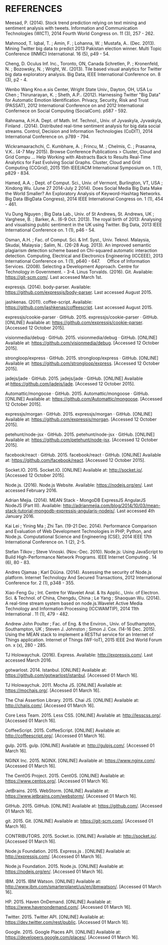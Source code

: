 # REFERENCES

Meesad, P. (2014). Stock trend prediction relying on text mining and sentiment analysis with tweets. Information and Communication Technologies (WICT), 2014 Fourth World Congress on. 11 (3), 257 - 262.

Mahmood, T. Iqbal, T. ; Amin, F. ; Lohanna, W. ; Mustafa, A.. (Dec. 2013). Mining Twitter big data to predict 2013 Pakistan election winner. Multi Topic Conference (INMIC) International. 16 (5), p49 - 54.

Cheng, D. Oculus Inf. Inc., Toronto, ON, Canada Schretlen, P. ; Kronenfeld, N. ; Bozowsky, N. ; Wright, W.. (2013). Tile based visual analytics for Twitter big data exploratory analysis. Big Data, IEEE International Conference on. 8 (3), p2 - 4.

Wenbo Wang Kno.e.sis Center, Wright State Univ., Dayton, OH, USA Lu Chen ; Thirunarayan, K. ; Sheth, A.P.. (2012). Harnessing Twitter "Big Data" for Automatic Emotion Identification. Privacy, Security, Risk and Trust (PASSAT), 2012 International Conference on and 2012 International Confernece on Social Computing (SocialCom). p587 - 592.

Rahnama, A.H.A. Dept. of Math. Inf. Technol., Univ. of Jyvaskyla, Jyvaskyla, Finland . (2014). Distributed real-time sentiment analysis for big data social streams. Control, Decision and Information Technologies (CoDIT), 2014 International Conference on. p789 - 794.

Wickramaarachchi, C. Kumbhare, A. ; Frincu, M. ; Chelmis, C. ; Prasanna, V.K.. (4-7 May 2015). Browse Conference Publications > Cluster, Cloud and Grid Compu ... Help Working with Abstracts Back to Results Real-Time Analytics for Fast Evolving Social Graphs. Cluster, Cloud and Grid Computing (CCGrid), 2015 15th IEEE/ACM International Symposium on. 1 (1), p829 - 834.

Hamed, A.A. ; Dept. of Comput. Sci., Univ. of Vermont, Burlington, VT, USA ; Xindong Wu. (June 27 2014-July 2 2014). Does Social Media Big Data Make the World Smaller? An Exploratory Analysis of Keyword-Hashtag Networks. Big Data (BigData Congress), 2014 IEEE International Congress on. 1 (1), 454 - 461.

Vu Dung Nguyen ; Big Data Lab., Univ. of St Andrews, St. Andrews, UK ; Varghese, B. ; Barker, A.. (6-9 Oct. 2013). The royal birth of 2013: Analysing and visualising public sentiment in the UK using Twitter. Big Data, 2013 IEEE International Conference on. 1 (1), p46 - 54.

Osman, A.H. ; Fac. of Comput. Sci. & Inf. Syst., Univ. Teknol. Malaysia, Skudai, Malaysia ; Salim, N.. (26-28 Aug. 2013). An improved semantic plagiarism detection scheme based on Chi-squared automatic interaction detection. Computing, Electrical and Electronics Engineering (ICCEEE), 2013 International Conference on. 1 (1), p640 - 647.
 
Office of Information Services. (2008). Selecting a Development Approach. Centre for Technology in Government. - 3-4.
Linus Torvalds. (2016). Git. Available: https://git-scm.com/. Last accessed March 1st.

expressjs. (2014). body-parser. Available: https://github.com/expressjs/body-parser. Last accessed August 2015.

jashkenas. (2011). coffee-script. Available: https://github.com/jashkenas/coffeescript. Last accessed August 2015.

expressjs/cookie-parser · GitHub. 2015. expressjs/cookie-parser · GitHub. [ONLINE] Available at: https://github.com/expressjs/cookie-parser. [Accessed 12 October 2015].

visionmedia/debug · GitHub. 2015. visionmedia/debug · GitHub. [ONLINE] Available at: https://github.com/visionmedia/debug. [Accessed 12 October 2015].

strongloop/express · GitHub. 2015. strongloop/express · GitHub. [ONLINE] Available at: https://github.com/strongloop/express. [Accessed 12 October 2015].

jadejs/jade · GitHub. 2015. jadejs/jade · GitHub. [ONLINE] Available at:https://github.com/jadejs/jade. [Accessed 12 October 2015].

Automattic/mongoose · GitHub. 2015. Automattic/mongoose · GitHub. [ONLINE] Available at: https://github.com/Automattic/mongoose. [Accessed 12 October 2015].

expressjs/morgan · GitHub. 2015. expressjs/morgan · GitHub. [ONLINE] Available at: https://github.com/expressjs/morgan. [Accessed 12 October 2015].

petehunt/node-jsx · GitHub. 2015. petehunt/node-jsx · GitHub. [ONLINE] Available at: https://github.com/petehunt/node-jsx. [Accessed 12 October 2015].

facebook/react · GitHub. 2015. facebook/react · GitHub. [ONLINE] Available at: https://github.com/facebook/react. [Accessed 12 October 2015].

Socket.IO. 2015. Socket.IO. [ONLINE] Available at: http://socket.io/. [Accessed 12 October 2015].

Node.js. (2016). Node.js Website. Available: https://nodejs.org/en/. Last accessed February 2016.

Adrian Mejia. (2014). MEAN Stack - MongoDB ExpressJS AngularJS NodeJS (Part III). Available: http://adrianmejia.com/blog/2014/10/03/mean-stack-tutorial-mongodb-expressjs-angularjs-nodejs/. Last accessed 4th January 2016.

Kai Lei ; Yining Ma ; Zhi Tan. (19-21 Dec. 2014). Performance Comparison and Evaluation of Web Development Technologies in PHP, Python, and Node.js. Computational Science and Engineering (CSE), 2014 IEEE 17th International Conference on. 1 (2), 2-5.

Stefan Tilkov ; Steve Vinoski. (Nov.-Dec. 2010). Node.js: Using JavaScript to Build High-Performance Network Programs. IEEE Internet Computing . 14 (6), 80 - 83.

Andres Ojamaa ; Karl Düüna. (2014). Assessing the security of Node.js platform. Internet Technology And Secured Transactions, 2012 International Conference for. 2 (1), p348 - 355.

Xiao-Feng Gu ; Int. Centre for Wavelet Anal. & Its Applic., Univ. of Electron. Sci. & Technol. of China, Chengdu, China ; Le Yang ; Shaoquan Wu. (2014). A real-time stream system based on node.js.Wavelet Active Media Technology and Information Processing (ICCWAMTIP), 2014 11th International . 11 (1), 479 - 482.

Andrew John Poulter ; Fac. of Eng. & the Environ., Univ. of Southampton, Southampton, UK ; Steven J. Johnston ; Simon J. Cox. (14-16 Dec. 2015). Using the MEAN stack to implement a RESTful service for an Internet of Things application. Internet of Things (WF-IoT), 2015 IEEE 2nd World Forum on. x (x), 280 - 285.

TJ Holowaychuk. (2016). Express. Available: http://expressjs.com/. Last accessed March 2016.

gotwarlost. 2014. Istanbul. [ONLINE] Available at: https://github.com/gotwarlost/istanbul. [Accessed 01 March 16].

TJ Holowaychuk. 2011. Mocha JS. [ONLINE] Available at: https://mochajs.org/. [Accessed 01 March 16].

The Chai Assertion Library. 2015. Chai JS. [ONLINE] Available at: http://chaijs.com/. [Accessed 01 March 16].

Core Less Team. 2015. Less CSS. [ONLINE] Available at: http://lesscss.org/. [Accessed 01 March 16].

CoffeeScript. 2015. CoffeeScript. [ONLINE] Available at: http://coffeescript.org/. [Accessed 01 March 16].

gulp. 2015. gulp. [ONLINE] Available at: http://gulpjs.com/. [Accessed 01 March 16].

NGINX Inc. 2015. NGINX. [ONLINE] Available at: https://www.nginx.com/. [Accessed 01 March 16].

The CentOS Project. 2015. CentOS. [ONLINE] Available at: https://www.centos.org/. [Accessed 01 March 16].

JetBrains. 2015. WebStorm. [ONLINE] Available at: https://www.jetbrains.com/webstorm/. [Accessed 01 March 16].

GitHub. 2015. GitHub. [ONLINE] Available at: https://github.com/. [Accessed 01 March 16].

git. 2015. Git. [ONLINE] Available at: https://git-scm.com/. [Accessed 01 March 16].

CONTRIBUTORS. 2015. Socket.io. [ONLINE] Available at: http://socket.io/. [Accessed 01 March 16].

Node.js Foundation. 2015. Express.js . [ONLINE] Available at: http://expressjs.com/. [Accessed 01 March 16].

Node.js Foundation. 2015. Node.js. [ONLINE] Available at: https://nodejs.org/en/. [Accessed 01 March 16].

IBM. 2015. IBM Watson. [ONLINE] Available at: http://www.ibm.com/smarterplanet/us/en/ibmwatson/. [Accessed 01 March 16].

HP. 2015. Haven OnDemand. [ONLINE] Available at: https://www.havenondemand.com/. [Accessed 01 March 16].

Twitter. 2015. Twitter API. [ONLINE] Available at: https://dev.twitter.com/rest/public. [Accessed 01 March 16].

Google. 2015. Google Places API. [ONLINE] Available at: https://developers.google.com/places/. [Accessed 01 March 16].
